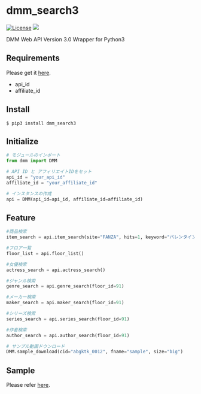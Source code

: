 # dmm_search3

[![License](http://img.shields.io/badge/license-mit-blue.svg?style=flat)](https://github.com/miya/dmm_search3/blob/master/LICENSE.txt)
![](https://github.com/miya/dmm_search3/workflows/workflow/badge.svg)

DMM Web API Version 3.0 Wrapper for Python3

## Requirements
Please get it [here](https://affiliate.dmm.com/api/guide/).

* api_id
* affiliate_id

## Install  
```
$ pip3 install dmm_search3
```

## Initialize
```python
# モジュールのインポート
from dmm import DMM

# API ID と アフィリエイトIDをセット
api_id = "your_api_id"
affiliate_id = "your_affiliate_id"

# インスタンスの作成
api = DMM(api_id=api_id, affiliate_id=affiliate_id)
```

## Feature
```python
#商品検索
item_search = api.item_search(site="FANZA", hits=1, keyword="バレンタイン")

#フロア一覧
floor_list = api.floor_list()

#女優検索
actress_search = api.actress_search()

#ジャンル検索
genre_search = api.genre_search(floor_id=91)

#メーカー検索
maker_search = api.maker_search(floor_id=91)

#シリーズ検索
series_search = api.series_search(floor_id=91)

#作者検索
author_search = api.author_search(floor_id=91)

# サンプル動画ドウンロード
DMM.sample_download(cid="abgktk_0012", fname="sample", size="big")
```

## Sample
Please refer [here](https://github.com/miya/dmm_search3/blob/master/test.py).
